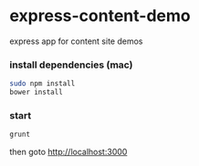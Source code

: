 express-content-demo
====================

express app for content site demos

### install dependencies (mac)
```sh
sudo npm install
bower install
```

### start
```sh
grunt
```
then goto [http://localhost:3000](http://localhost:3000)
